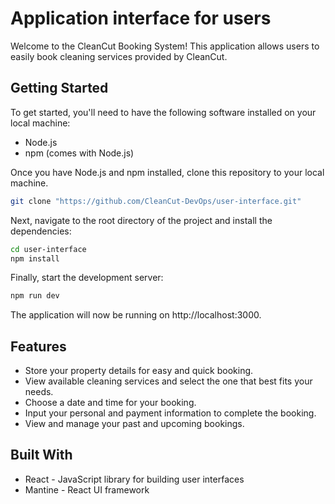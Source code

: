 # Application interface for users

Welcome to the CleanCut Booking System! This application allows users to easily book cleaning services provided by CleanCut.

## Getting Started

To get started, you'll need to have the following software installed on your local machine:

- Node.js
- npm (comes with Node.js)

Once you have Node.js and npm installed, clone this repository to your local machine.

```bash
git clone "https://github.com/CleanCut-DevOps/user-interface.git"
``` 

Next, navigate to the root directory of the project and install the dependencies:

```bash
cd user-interface
npm install
```

Finally, start the development server:

```bash
npm run dev
```

The application will now be running on http://localhost:3000.

## Features

- Store your property details for easy and quick booking.
- View available cleaning services and select the one that best fits your needs.
- Choose a date and time for your booking.
- Input your personal and payment information to complete the booking.
- View and manage your past and upcoming bookings.

## Built With
- React - JavaScript library for building user interfaces
- Mantine - React UI framework
